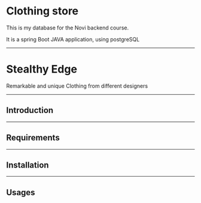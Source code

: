 # Clothing store

This is my database for the Novi backend course. 

It is a spring Boot JAVA application, using postgreSQL

--- 

# Stealthy Edge

Remarkable and unique Clothing from different designers

---


## Introduction


---

## Requirements

--- 

## Installation


---

## Usages

